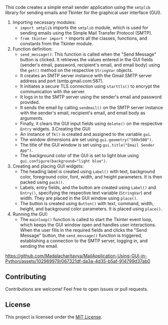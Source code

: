 This code creates a simple email sender application using the `smtplib` library for sending emails and Tkinter for the graphical user interface (GUI).

1. Importing necessary modules:
   - `import smtplib` imports the `smtplib` module, which is used for sending emails using the Simple Mail Transfer Protocol (SMTP).
   - `from tkinter import *` imports all the classes, functions, and constants from the Tkinter module.
2. Function definition:
   - `send_message()`: This function is called when the "Send Message" button is clicked. It retrieves the values entered in the GUI fields (sender's email, password, recipient's email, and email body) using the `get()` method on the respective `StringVar` objects.
   - It creates an SMTP server instance with the Gmail SMTP server address and port (smtp.gmail.com:587).
   - It initiates a secure TLS connection using `starttls()` to encrypt the communication with the server.
   - It logs in to the SMTP server using the sender's email and password provided.
   - It sends the email by calling `sendmail()` on the SMTP server instance with the sender's email, recipient's email, and email body as arguments.
   - Finally, it clears the GUI input fields using `delete()` on the respective `Entry` widgets.
3.Creating the GUI:
   - An instance of `Tk()` is created and assigned to the variable `gui`.
   - The window dimensions are set using `gui.geometry("500x500")`.
   - The title of the GUI window is set using `gui.title("Email Sender App")`.
   - The background color of the GUI is set to light blue using `gui.configure(background="light blue")`.
4. Creating and placing GUI widgets:
   - The heading label is created using `Label()` with text, background color, foreground color, font, width, and height parameters. It is then packed using `pack()`.
   - Labels, entry fields, and the button are created using `Label()` and `Entry()`, specifying the respective text variable (`StringVar`) and width. They are placed in the GUI window using `place()`.
   - The button is created using `Button()` with text, command, width, height, and background color parameters. It is placed using `place()`.
5. Running the GUI:
   - The `mainloop()` function is called to start the Tkinter event loop, which keeps the GUI window open and handles user interactions.
When the user fills in the required fields and clicks the "Send Message" button, the `send_message()` function is triggered, establishing a connection to the SMTP server, logging in, and sending the email.

https://github.com/Madalacharitavya/MailApplication-Using-GUI-in-Python/assets/102969979/067321df-da3a-4d35-b5af-914799d37ab0

## Contributing

Contributions are welcome! Feel free to open issues or pull requests.

## License

This project is licensed under the [MIT License](LICENSE).


